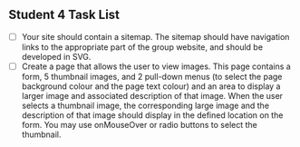 ## Student 4 Task List
- [ ] Your site should contain a sitemap. The sitemap should have navigation links to the appropriate part of the group website, and should be developed in SVG.
- [ ] Create a page that allows the user to view images. This page contains a form, 5 thumbnail images, and 2 pull-down menus (to select the page background colour and the page text colour) and an area to display a larger image and associated description of that image. When the user selects a thumbnail image, the corresponding large image and the description of that image should display in the defined location on the form. You may use onMouseOver or radio buttons to select the thumbnail.

